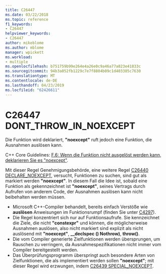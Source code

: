 ```yaml
---
title: C26447
ms.date: 03/22/2018
ms.topic: reference
f1_keywords:
- C26447
helpviewer_keywords:
- C26447
author: mikeblome
ms.author: mblome
manager: wpickett
ms.workload:
- multiple
ms.openlocfilehash: b751759b99e264e4a26e0c9a46a77a823e41833c
ms.sourcegitcommit: 94b3a052fb1229c7e7f8804b09c1d403385c7630
ms.translationtype: MT
ms.contentlocale: de-DE
ms.lasthandoff: 04/23/2019
ms.locfileid: "62426611"
---
```

# <a name="c26447-dontthrowinnoexcept"></a>C26447 DONT_THROW_IN_NOEXCEPT

Die Funktion wird deklariert, **"noexcept"** ruft jedoch eine Funktion, die Ausnahmen auslösen kann.

C++ Core Guidelines: [F.6: Wenn die Funktion nicht ausgelöst werden kann, deklarieren Sie es "noexcept"](https://github.com/isocpp/CppCoreGuidelines/blob/master/CppCoreGuidelines.md#f6-if-your-function-may-not-throw-declare-it-noexcept).

Mit dieser Regel Genehmigungsbehörde, eine weitere Regel [C26440 DECLARE_NOEXCEPT](c26440.md), versucht, Funktionen zu suchen, sind gut als markiert werden **"noexcept"**. In diesem Fall die Idee ist, sobald eine Funktion als gekennzeichnet ist **"noexcept"**, seines Vertrags durch Aufrufen von anderem Code, der Ausnahmen auslösen kann nicht beibehalten werden müssen.

- Microsoft C++-Compiler behandelt, bereits einfach Verstöße wie **auslösen** Anweisungen im Funktionsrumpf (finden Sie unter [C4297](/cpp/error-messages/compiler-warnings/compiler-warning-level-1-c4297)).
- Die Regel konzentriert sich nur auf Funktionsaufrufe. Sie kennzeichnet die Ziele, die nicht **"constexpr"** und können, die möglicherweise Ausnahmen auslösen, also nicht markiert sind explizit als nicht auslösend mit **"noexcept"**, **__declspec () Nothrow)**, **throw()**.
- Die vom Compiler generierte Zielfunktionen werden übersprungen, um Rauschen zu verringern, da Ausnahmespezifikationen nicht immer vom Compiler bereitgestellt werden.
- Das Überprüfungsprogramm überspringt auch besondere Arten von Zielfunktionen, die als implementiert werden sollen **"noexcept"**; mit dieser Regel wird erzwungen, indem [C26439 SPECIAL_NOEXCEPT](c26439.md).
